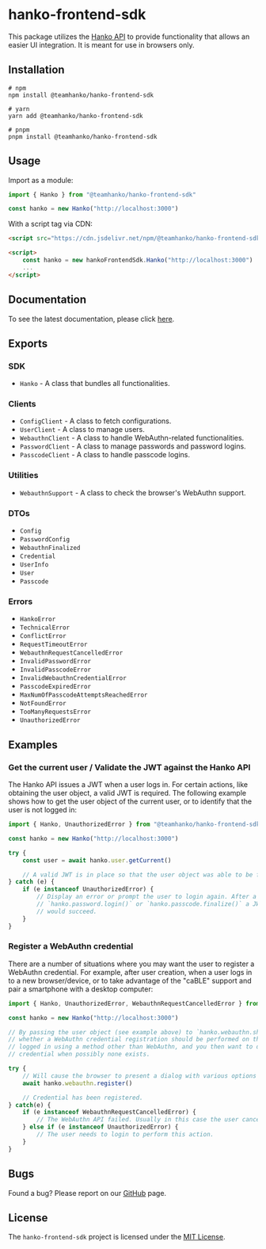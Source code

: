# hanko-frontend-sdk

This package utilizes the [Hanko API](https://github.com/teamhanko/hanko/blob/main/backend/README.md) to provide
functionality that allows an easier UI integration. It is meant for use in browsers only.

## Installation

```shell
# npm
npm install @teamhanko/hanko-frontend-sdk

# yarn
yarn add @teamhanko/hanko-frontend-sdk

# pnpm
pnpm install @teamhanko/hanko-frontend-sdk
```

## Usage

Import as a module:

```typescript
import { Hanko } from "@teamhanko/hanko-frontend-sdk"

const hanko = new Hanko("http://localhost:3000")
```

With a script tag via CDN:

```html
<script src="https://cdn.jsdelivr.net/npm/@teamhanko/hanko-frontend-sdk/dist/sdk.umd.js"></script>

<script>
    const hanko = new hankoFrontendSdk.Hanko("http://localhost:3000")
    ...
</script>
```

## Documentation

To see the latest documentation, please click [here](https://teamhanko.github.io/hanko/jsdoc/@teamhanko/hanko-frontend-sdk/0.0.2-alpha).

## Exports

### SDK

- `Hanko` - A class that bundles all functionalities.

### Clients

- `ConfigClient` - A class to fetch configurations.
- `UserClient` - A class to manage users.
- `WebauthnClient` - A class to handle WebAuthn-related functionalities.
- `PasswordClient` - A class to manage passwords and password logins.
- `PasscodeClient` - A class to handle passcode logins.

### Utilities

- `WebauthnSupport` - A class to check the browser's WebAuthn support.

### DTOs

- `Config`
- `PasswordConfig`
- `WebauthnFinalized`
- `Credential`
- `UserInfo`
- `User`
- `Passcode`

### Errors

- `HankoError`
- `TechnicalError`
- `ConflictError`
- `RequestTimeoutError`
- `WebauthnRequestCancelledError`
- `InvalidPasswordError`
- `InvalidPasscodeError`
- `InvalidWebauthnCredentialError`
- `PasscodeExpiredError`
- `MaxNumOfPasscodeAttemptsReachedError`
- `NotFoundError`
- `TooManyRequestsError`
- `UnauthorizedError`

## Examples

### Get the current user / Validate the JWT against the Hanko API

The Hanko API issues a JWT when a user logs in. For certain actions, like obtaining the user object, a valid  JWT is
required. The following example shows how to get the user object of the current user, or to identify that the user is
not logged in:

```typescript
import { Hanko, UnauthorizedError } from "@teamhanko/hanko-frontend-sdk"

const hanko = new Hanko("http://localhost:3000")

try {
    const user = await hanko.user.getCurrent()

    // A valid JWT is in place so that the user object was able to be fetched.
} catch (e) {
    if (e instanceof UnauthorizedError) {
        // Display an error or prompt the user to login again. After a successful call to `hanko.webauthn.login()`,
        // `hanko.password.login()` or `hanko.passcode.finalize()` a JWT will be issued and `hanko.user.getCurrent()`
        // would succeed.
    }
}
```

### Register a WebAuthn credential

There are a number of situations where you may want the user to register a WebAuthn credential. For example, after user
creation, when a user logs in to a new browser/device, or to take advantage of the "caBLE" support and pair a smartphone
with a desktop computer:

```typescript
import { Hanko, UnauthorizedError, WebauthnRequestCancelledError } from "@teamhanko/hanko-frontend-sdk"

const hanko = new Hanko("http://localhost:3000")

// By passing the user object (see example above) to `hanko.webauthn.shouldRegister(user)` you get an indication of
// whether a WebAuthn credential registration should be performed on the current browser. This is useful if the user has
// logged in using a method other than WebAuthn, and you then want to display a UI that allows the user to register a
// credential when possibly none exists.

try {
    // Will cause the browser to present a dialog with various options depending on the WebAuthn implemention.
    await hanko.webauthn.register()

    // Credential has been registered.
} catch(e) {
    if (e instanceof WebauthnRequestCancelledError) {
        // The WebAuthn API failed. Usually in this case the user cancelled the WebAuthn dialog.
    } else if (e instanceof UnauthorizedError) {
        // The user needs to login to perform this action.
    }
}
```

## Bugs

Found a bug? Please report on our [GitHub](https://github.com/teamhanko/hanko/issues) page.

## License

The `hanko-frontend-sdk` project is licensed under the [MIT License](LICENSE).
